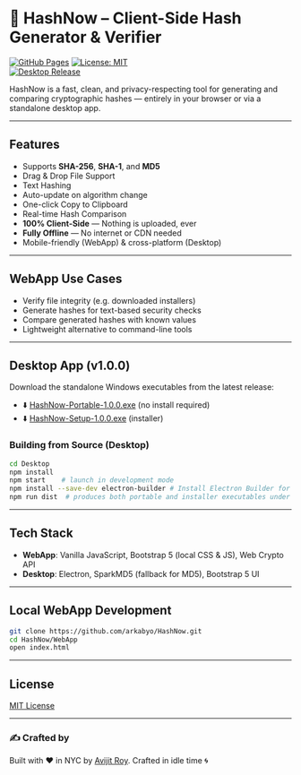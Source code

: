 # 🔐 HashNow – Client-Side Hash Generator & Verifier

[![GitHub Pages](https://img.shields.io/badge/demo-GitHub%20Pages-blue)](https://arkabyo.github.io/HashNow/)
[![License: MIT](https://img.shields.io/badge/License-MIT-blue.svg)](https://opensource.org/licenses/MIT)  
[![Desktop Release](https://img.shields.io/badge/release-v1.0.0-green)](https://github.com/arkabyo/HashNow/releases/tag/v1.0.0)

HashNow is a fast, clean, and privacy-respecting tool for generating and comparing cryptographic hashes — entirely in your browser or via a standalone desktop app.

---

## Features

- Supports **SHA-256**, **SHA-1**, and **MD5**
- Drag & Drop File Support
- Text Hashing
- Auto-update on algorithm change
- One-click Copy to Clipboard
- Real-time Hash Comparison
- **100% Client-Side** — Nothing is uploaded, ever
- **Fully Offline** — No internet or CDN needed
- Mobile-friendly (WebApp) & cross-platform (Desktop)

---

## WebApp Use Cases

- Verify file integrity (e.g. downloaded installers)
- Generate hashes for text-based security checks
- Compare generated hashes with known values
- Lightweight alternative to command-line tools

---

## Desktop App (v1.0.0)

Download the standalone Windows executables from the latest release:

- ⬇️ [HashNow-Portable-1.0.0.exe](https://github.com/arkabyo/HashNow/releases/download/v1.0.0/HashNow-Portable-1.0.0.exe) (no install required)  
- ⬇️ [HashNow-Setup-1.0.0.exe](https://github.com/arkabyo/HashNow/releases/download/v1.0.0/HashNow-Setup-1.0.0.exe) (installer)

### Building from Source (Desktop)

```bash
cd Desktop
npm install
npm start    # launch in development mode
npm install --save-dev electron-builder # Install Electron Builder for packaging the app into installer & portable .exe
npm run dist  # produces both portable and installer executables under dist/
```

---

## Tech Stack

- **WebApp**: Vanilla JavaScript, Bootstrap 5 (local CSS & JS), Web Crypto API
- **Desktop**: Electron, SparkMD5 (fallback for MD5), Bootstrap 5 UI

---

## Local WebApp Development

```bash
git clone https://github.com/arkabyo/HashNow.git
cd HashNow/WebApp
open index.html
```

---

## License

[MIT License](https://opensource.org/licenses/MIT)

---

### ✍️ Crafted by

Built with ❤️ in NYC by [Avijit Roy](https://avijitroy.com). Crafted in idle time 🌀
